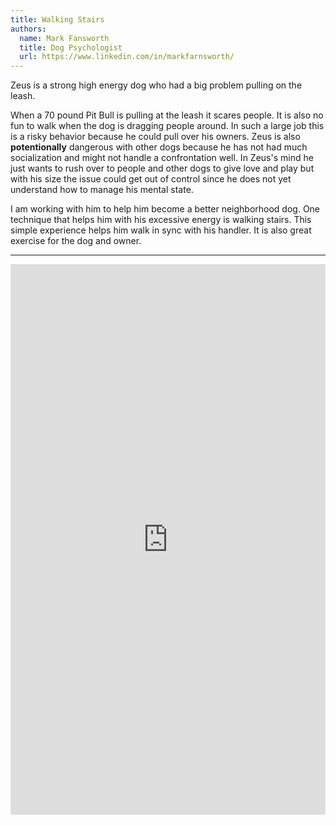```yaml
---
title: Walking Stairs
authors:
  name: Mark Fansworth
  title: Dog Psychologist
  url: https://www.linkedin.com/in/markfarnsworth/
---
```

Zeus is a strong high energy dog who had a big problem pulling on the leash.

When a 70 pound Pit Bull is pulling at the leash it scares people. It is also no fun to walk when the dog is dragging people around. In such a large job this is a risky behavior because he could pull over his owners. Zeus is also **potentionally** dangerous with other dogs because he has not had much socialization and might not handle a confrontation well. In Zeus's mind he just wants to rush over to people and other dogs to give love and play but with his size the issue could get out of control since he does not yet understand how to manage his mental state.

I am working with him to help him become a better neighborhood dog. One technique that helps him with his excessive energy is walking stairs. This simple experience helps him walk in sync with his handler. It is also great exercise for the dog and owner.

<hr/>

<iframe 
allow="accelerometer; autoplay; clipboard-write; encrypted-media; gyroscope; picture-in-picture; web-share"
allowfullscreen
frameborder="0"
height="881" 
src="https://www.youtube.com/embed/qwNl9b_N3l4"
title="Stairs"
width="100%"
/>
